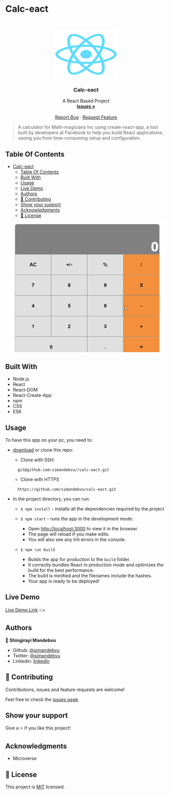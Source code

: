 # Calc-eact

<br />
<p align="center">
  <a href="https://github.com/simandebvu/calc-eact/">
    <img src="./public/logo192.png" alt="Logo" width="200" height="150">
  </a>

  <h3 align="center">Calc-eact</h3>

  <p align="center">
    A React Based Project
    <br />
    <a href="https://github.com/simandebvu/calc-eact/issues/"><strong>Issues »</strong></a>
    <br />
    <br />
    <a href="https://github.com/simandebvu/calc-eact/issues/">Report Bug</a>
    ·
    <a href="https://github.com/simandebvu/calc-eact/">Request Feature</a>
  </p>
</p>

> A calculator for Math-magicians Inc using create-react-app, a tool built by developers at Facebook to help you build React applications, saving you from time-consuming setup and configuration.

## Table Of Contents

- [Calc-eact](#calc-eact)
  - [Table Of Contents](#table-of-contents)
  - [Built With](#built-with)
  - [Usage](#usage)
  - [Live Demo](#live-demo)
  - [Authors](#authors)
  - [🤝 Contributing](#-contributing)
  - [Show your support](#show-your-support)
  - [Acknowledgments](#acknowledgments)
  - [📝 License](#-license)

![screenshot](./public/app-screenshot.gif)

## Built With

- Node.js
- React
- React-DOM
- React-Create-App
- npm
- CSS
- ES6
  
## Usage

To have this app on your pc, you need to:
* [download](https://github.com/simandebvu/calc-eact/archive/development.zip) or clone this repo:
  - Clone with SSH:
  ```
    git@github.com:simandebvu//calc-eact.git
  ```
  - Clone with HTTPS
  ```
    https://github.com/simandebvu/calc-eact.git
  ```

* In the project directory, you can run:

  - `$ npm install` - installs all the dependencies required by the project

  - `$ npm start` - runs the app in the development mode:
    - Open [http://localhost:3000](http://localhost:3000) to view it in the browser.
    - The page will reload if you make edits.
    - You will also see any lint errors in the console.

  - `$ npm run build`
    - Builds the app for production to the `build` folder.
    - It correctly bundles React in production mode and optimizes the build for the best performance.
    - The build is minified and the filenames include the hashes.
    - Your app is ready to be deployed!
 
## Live Demo 

[Live Demo Link](#) :point_left:


## Authors

👤 **Shingirayi Mandebvu**

- Github: [@simandebvu](https://github.com/simandebvu)
- Twitter: [@simandebvu](https://twitter.com/simandebvu)
- Linkedin: [linkedin](https://linkedin.com/in/simandebvu)

## 🤝 Contributing

Contributions, issues and feature requests are welcome!

Feel free to check the [issues page](issues/).

## Show your support

Give a ⭐️ if you like this project!

## Acknowledgments

- Microverse

## 📝 License

This project is [MIT](lic.url) licensed.
